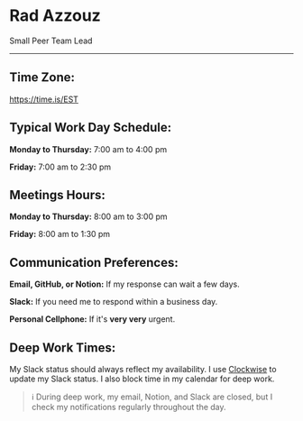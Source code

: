# Rad Azzouz

Small Peer Team Lead

---

## Time Zone: 
https://time.is/EST

## Typical Work Day Schedule:
**Monday to Thursday:** 7:00 am to 4:00 pm

**Friday:** 7:00 am to 2:30 pm

## Meetings Hours:
**Monday to Thursday:** 8:00 am to 3:00 pm

**Friday:** 8:00 am to 1:30 pm

## Communication Preferences:
**Email, GitHub, or Notion:** If my response can wait a few days.

**Slack:** If you need me to respond within a business day.

**Personal Cellphone:** If it's **very very** urgent.


## Deep Work Times:
My Slack status should always reflect my availability. I use [Clockwise](https://www.getclockwise.com/) to update my Slack status. I also block time in my calendar for deep work.

> ℹ️ During deep work, my email, Notion, and Slack are closed, but I check my notifications regularly throughout the day. 
